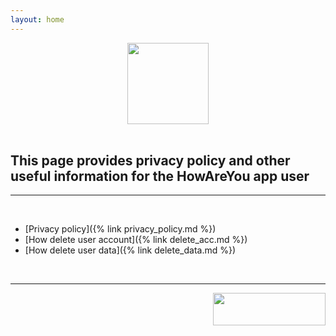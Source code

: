 ```yaml
---
layout: home
---
```


<div align="center">
 <img src="https://github.com/antuere/HowAreYou/assets/98087954/ee00840e-9692-44df-a9a4-c9dc8ee64156" width="130" height="130">
</div>
<br>

## This page provides privacy policy and other useful information for the HowAreYou app user


---

<br>

- [Privacy policy]({% link privacy_policy.md %})
- [How delete user account]({% link delete_acc.md %})
- [How delete user data]({% link delete_data.md %})


<br>

---
[<img align = "right" src="https://github-production-user-asset-6210df.s3.amazonaws.com/98087954/250519009-aea265e1-92b0-4b8e-8edd-84077e4dde64.png" width="180" height="52">](https://play.google.com/store/apps/details?id=antuere.how_are_you)

